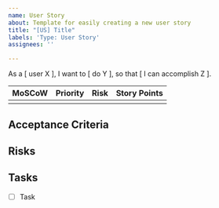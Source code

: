 ```yaml
---
name: User Story
about: Template for easily creating a new user story
title: "[US] Title"
labels: 'Type: User Story'
assignees: ''

---
```


As a [ user X ], I want to [ do Y ], so that [ I can accomplish Z ].

| MoSCoW      | Priority         | Risk               | Story Points  |
| ------------- | ------------- | ------------- | ------------- |
|                     |                      |                      |                    |

## Acceptance Criteria

## Risks

## Tasks
- [ ] Task
